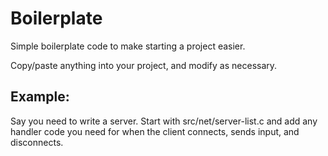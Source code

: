 # Boilerplate

Simple boilerplate code to make starting a project easier.

Copy/paste anything into your project, and modify as necessary.

## Example:
Say you need to write a server. Start with src/net/server-list.c and
add any handler code you need for when the client connects, sends
input, and disconnects.
